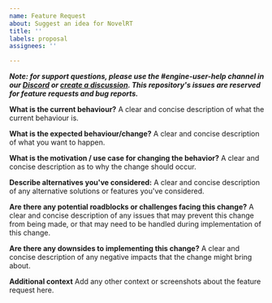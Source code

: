 ```yaml
---
name: Feature Request
about: Suggest an idea for NovelRT
title: ''
labels: proposal
assignees: ''

---
```


**_Note: for support questions, please use the #engine-user-help channel in our [Discord](https://discord.novelrt.dev/) or [create a discussion](https://github.com/novelrt/NovelRT/discussions/new). This repository's issues are reserved for feature requests and bug reports._**

**What is the current behaviour?**
A clear and concise description of what the current behaviour is.



**What is the expected behaviour/change?**
A clear and concise description of what you want to happen.



**What is the motivation / use case for changing the behavior?**
A clear and concise description as to why the change should occur.



**Describe alternatives you've considered:**
A clear and concise description of any alternative solutions or features you've considered.



**Are there any potential roadblocks or challenges facing this change?**
A clear and concise description of any issues that may prevent this change from being made, or that may need to be handled during implementation of this change.



**Are there any downsides to implementing this change?**
A clear and concise description of any negative impacts that the change might bring about.


**Additional context**
Add any other context or screenshots about the feature request here.

